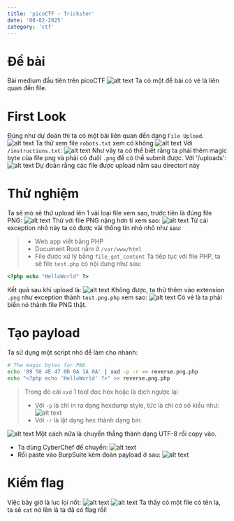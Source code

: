 ```yaml
---
title: 'picoCTF - Trickster'
date: '08-02-2025'
category: 'ctf'
---
```


# Đề bài
Bài medium đầu tiên trên picoCTF
![alt text](/picoctf-trickster/image-3.png)
Ta có một đề bài có vẻ là liên quan đến file.
# First Look
Đúng như dự đoán thì ta có một bài liên quan đến dạng `File Upload`.
![alt text](/picoctf-trickster/image-4.png)
Ta thử xem file `robots.txt` xem có không
![alt text](/picoctf-trickster/image-9.png)
Với `/instructions.txt`:
![alt text](/picoctf-trickster/image-10.png)
Như vây ta có thể biết rằng ta phải thêm magic byte của file png và phải có đuôi `.png` để có thể submit được.
Với '/uploads':
![alt text](/picoctf-trickster/image-11.png)
Dự đoán rằng các file được upload nằm sau directort này
# Thử nghiệm
Ta sẽ mò sẽ thử upload lên 1 vài loại file xem sao, trước tiên là đúng file PNG:
![alt text](/picoctf-trickster/image-5.png)
Thử với file PNG nặng hơn tí xem sao:
![alt text](/picoctf-trickster/image-6.png)
Từ cái exception nhỏ này ta có được vài thông tin nhỏ nhỏ như sau:
> - Web app viết bằng PHP
> - Document Root nằm ở `/var/www/html`
> - File được xử lý bằng `file_get_content`
Ta tiếp tục với file PHP, ta sẽ file `test.php` có nội dung như sau:
```php
<?php echo "HelloWorld" ?>
```
Kết quả sau khi upload là:
![alt text](/picoctf-trickster/image-7.png)
Không được, ta thử thêm vào extension `.png` như exception thành `test.png.php` xem sao:
![alt text](/picoctf-trickster/image-8.png)
Có vẻ là ta phải biến nó thành file PNG thật.

# Tạo payload
Ta sử dụng một script nhỏ để làm cho nhanh:
```bash
# The magic bytes for PNG
echo '89 50 4E 47 0D 0A 1A 0A' | xxd -p -r >> reverse.png.php
echo "<?php echo 'HelloWorld' ?>" >> reverse.png.php
```
> Trong đó cái `xxd` 1 tool đọc hex hoặc là dịch ngược lại
> - Với `-p` là chỉ in ra dạng hexdump style, tức là chỉ có số kiểu như: ![alt text](/picoctf-trickster/image-13.png)
> - Với `-r` là lật dạng hex thành dạng bin

![alt text](/picoctf-trickster/image-12.png)
Một cách nữa là chuyển thẳng thành dạng UTF-8 rồi copy vào. 
- Ta dùng CyberChef để chuyển:
![alt text](/picoctf-trickster/image-14.png)
- Rồi paste vào BurpSuite kèm đoàn payload ở sau:
![alt text](/picoctf-trickster/image-15.png)

# Kiếm flag
Việc bây giờ là lục lọi nốt:
![alt text](/picoctf-trickster/image-16.png)
![alt text](/picoctf-trickster/image-17.png)
Ta thấy có một file có tên lạ, ta sẽ `cat` nó lên là ta đã có flag rồi!